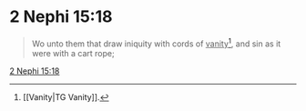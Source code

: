 # 2 Nephi 15:18

> Wo unto them that draw iniquity with cords of <u>vanity</u>[^a], and sin as it were with a cart rope;

[2 Nephi 15:18](https://www.churchofjesuschrist.org/study/scriptures/bofm/2-ne/15?lang=eng&id=p18#p18)


[^a]: [[Vanity|TG Vanity]].  
